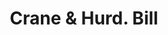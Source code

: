 ---
doi: 10.7916/D8PG33NZ
date_other: '1860'
date_other_textual: 1860-1869
form: printed ephemera
genre:
- Invoices
name:
- Crane & Hurd
object_in_context_url: https://biggert.cul.columbia.edu/items/view/ave_biggert_00053
subject_hierarchical_geographic:
- Bridgeport, Connecticut, United States
subject_name:
- Crane & Hurd
title: Crane & Hurd. Bill
sort_title: Crane & Hurd. Bill
call_number: ave_biggert_00053
coordinates:
- 41.186388888888885,-73.19555555555556
pid: ave_biggert_00053
identifiers: ave_biggert_00053
thumbnail: https://derivativo-1.library.columbia.edu/iiif/2/ldpd:342718/full/!256,256/0/native.jpg
permalink: "/items/ave_biggert_00053/"
layout: iiif-image-page
---